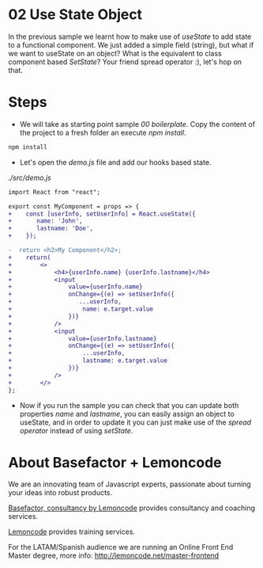 # 02 Use State Object

In the previous sample we learnt how to make use of _useState_ to add state
to a functional component. We just added a simple field (string), but what
if we want to useState on an object? What is the equivalent to class
component based _SetState_? Your friend spread operator :), let's hop on that.

# Steps

- We will take as starting point sample _00 boilerplate_. Copy the content of the
  project to a fresh folder an execute _npm install_.

```bash
npm install
```

- Let's open the _demo.js_ file and add our hooks based state.

_./src/demo.js_

```diff
import React from "react";

export const MyComponent = props => {
+    const [userInfo, setUserInfo] = React.useState({
+       name: 'John',
+       lastname: 'Doe',
+    });

-  return <h2>My Component</h2>;
+    return(
+        <>
+            <h4>{userInfo.name} {userInfo.lastname}</h4>
+            <input
+                value={userInfo.name}
+                onChange={(e) => setUserInfo({
+                   ...userInfo,
+                    name: e.target.value
+                })}
+            />
+            <input
+                value={userInfo.lastname}
+                onChange={(e) => setUserInfo({
+                    ...userInfo,
+                    lastname: e.target.value
+                })}
+            />
+        </>
};
```

- Now if you run the sample you can check that you can update both properties
  _name_ and _lastname_, you can easily assign an object to useState, and in order
  to update it you can just make use of the _spread operator_ instead of using
  _setState_.

# About Basefactor + Lemoncode

We are an innovating team of Javascript experts, passionate about turning your ideas into robust products.

[Basefactor, consultancy by Lemoncode](http://www.basefactor.com) provides consultancy and coaching services.

[Lemoncode](http://lemoncode.net/services/en/#en-home) provides training services.

For the LATAM/Spanish audience we are running an Online Front End Master degree, more info: http://lemoncode.net/master-frontend

